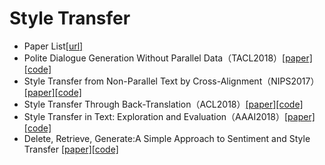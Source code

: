 # Style Transfer
* Paper List[[url]](https://github.com/fuzhenxin/Style-Transfer-in-Text)
* Polite Dialogue Generation Without Parallel Data（TACL2018）[[paper]](http://aclweb.org/anthology/Q18-1027)[[code]](https://github.com/WolfNiu/polite-dialogue-generation)
* Style Transfer from Non-Parallel Text by Cross-Alignment（NIPS2017）[[paper]](https://arxiv.org/abs/1705.09655)[[code]](https://github.com/shentianxiao/language-style-transfer)
* Style Transfer Through Back-Translation（ACL2018）[[paper]](https://arxiv.org/abs/1804.09000)[[code]](https://github.com/shrimai/Style-Transfer-Through-Back-Translation)
* Style Transfer in Text: Exploration and Evaluation（AAAI2018）[[paper]](https://arxiv.org/abs/1711.06861)[[code]](https://github.com/fuzhenxin/text_style_transfer)
* Delete, Retrieve, Generate:A Simple Approach to Sentiment and Style Transfer [[paper]](https://arxiv.org/abs/1804.06437)[[code]](https://github.com/lijuncen/Sentiment-and-Style-Transfer)
